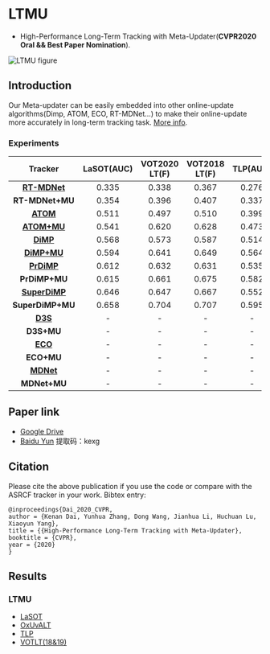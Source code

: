 # LTMU
- High-Performance Long-Term Tracking with Meta-Updater(**CVPR2020 Oral && Best Paper Nomination**).

![LTMU figure](framework.jpg)

## Introduction 
Our Meta-updater can be easily embedded into other online-update algorithms(Dimp, ATOM, ECO, RT-MDNet...) to make their online-update more accurately in long-term tracking task. [More info](https://zhuanlan.zhihu.com/p/130322874).
### Experiments
| Tracker            | LaSOT(AUC)    | VOT2020 LT(F) | VOT2018 LT(F) | TLP(AUC) |
|:-----------:|:----------------:|:----------------:|:----------------:|:----------------:|
| [**RT-MDNet**](https://github.com/IlchaeJung/RT-MDNet)| 0.335               |0.338             |0.367             |0.276             |
| **RT-MDNet+MU**| 0.354               |0.396             |0.407             |0.337             |
| [**ATOM**](https://github.com/visionml/pytracking)| 0.511               |0.497             |0.510             |0.399             |
| [**ATOM+MU**](https://github.com/Daikenan/LTMU/tree/master/ATOM_MU)    | 0.541               |0.620             |0.628             |0.473             |
| [**DiMP**](https://github.com/visionml/pytracking)| 0.568               |0.573             |0.587             |0.514             |
| [**DiMP+MU**](https://github.com/Daikenan/LTMU/tree/master/DiMP_MU)    | 0.594               |0.641             |0.649             |0.564             |
| [**PrDiMP**](https://github.com/visionml/pytracking)| 0.612               |0.632             |0.631             |0.535             |
| **PrDiMP+MU**  | 0.615               |0.661             |0.675             |0.582             |
| [**SuperDiMP**](https://github.com/visionml/pytracking)| 0.646               |0.647             |0.667             |0.552             |
| **SuperDiMP+MU**| 0.658               |0.704             |0.707             |0.595             |
| [**D3S**](https://github.com/alanlukezic/d3s)        | -                   |-                 |-                 |-                 |
| **D3S+MU**     | -                   |-                 |-                 |-                 |
| [**ECO**](https://github.com/visionml/pytracking)        | -                   |-                 |-                 |-                 |
| **ECO+MU**     | -                   |-                 |-                 |-                 |
| [**MDNet**](https://github.com/hyeonseobnam/py-MDNet)        | -                   |-                 |-                 |-                 |
| **MDNet+MU**     | -                   |-                 |-                 |-                 |

## Paper link
- [Google Drive](https://drive.google.com/open?id=14CGBaVl8sNIYRi0tQ5E_wsjpHiINu9Jk)
- [Baidu Yun](https://pan.baidu.com/s/1jhPOdYoNRVD30Mr5okkv2g)   提取码：kexg
## Citation
Please cite the above publication if you use the code or compare with the ASRCF tracker in your work. Bibtex entry:
```
@inproceedings{Dai_2020_CVPR,
author = {Kenan Dai, Yunhua Zhang, Dong Wang, Jianhua Li, Huchuan Lu, Xiaoyun Yang},
title = {{High-Performance Long-Term Tracking with Meta-Updater},
booktitle = {CVPR},
year = {2020}
}
```
## Results
### LTMU
- [LaSOT](https://drive.google.com/open?id=1sfNUgUcjb29-RkjA1buv7eAziEOn5ece)
- [OxUvALT](https://drive.google.com/open?id=1dAyYSpAJhMd6mFE2uRPblCwkciuA2fUf)
- [TLP](https://drive.google.com/open?id=1Heg_Pwv021pl47ekHM40H1H2tn3KjF4I)
- [VOTLT(18&19)](https://drive.google.com/open?id=1Wh4MTEavqUs4FZtH7jGJQsdSAR0ThdeA)
